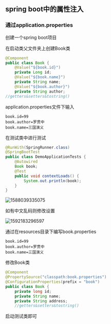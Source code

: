 ## spring boot中的属性注入

### 通过application.properties

创建一个spring boot项目

在启动类父文件夹上创建Book类

```java
@Component
public class Book {
    @Value("${book.id}")
    private Long id;
    @Value("${book.name}")
    private String name;
    @Value("${book.author}")
    private String author;
//getters&setters&tostring()
```

application.properties文件下输入

```
book.id=99
book.author=罗贯中
book.name=三国演义
```

在测试类中进行测试

```java
@RunWith(SpringRunner.class)
@SpringBootTest
public class DemoApplicationTests {
    @Autowired
    Book book;
    @Test
    public void contextLoads() {
        System.out.println(book);
    }
}
```

![1588039335075](C:\Users\MI\AppData\Roaming\Typora\typora-user-images\1588039335075.png)

如有中文乱码则修改设置

![1592183296597](C:\Users\MI\AppData\Roaming\Typora\typora-user-images\1592183296597.png)

通过在resources目录下编写book.properties

```
book.id=99
book.author=罗贯中
book.name=三国演义
```

修改Book类

```java
@Component
@PropertySource("classpath:book.properties")
@ConfigurationProperties(prefix = "book")
public class Book {
    private long id;
    private String name;
    private String address;
    //getters&setters&tostring()
```

启动测试类即可